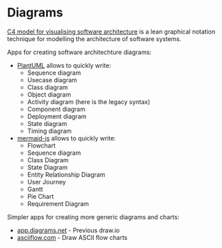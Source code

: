 # Diagrams

[C4 model for visualising software architecture](https://c4model.com/) is a lean graphical notation technique for modelling the architecture of software systems.


Apps for creating software architechture diagrams:

* [PlantUML](https://plantuml.com/) allows to quickly write:
  * Sequence diagram
  * Usecase diagram
  * Class diagram
  * Object diagram
  * Activity diagram (here is the legacy syntax)
  * Component diagram
  * Deployment diagram
  * State diagram
  * Timing diagram
* [mermaid-js](https://mermaid-js.github.io/mermaid) allows to quickly write:
  * Flowchart
  * Sequence diagram
  * Class Diagram
  * State Diagram
  * Entity Relationship Diagram
  * User Journey
  * Gantt
  * Pie Chart
  * Requirement Diagram

Simpler apps for creating more generic diagrams and charts:
* [app.diagrams.net](https://app.diagrams.net) - Previous draw.io
* [asciiflow.com](https://asciiflow.com) - Draw ASCII flow charts
